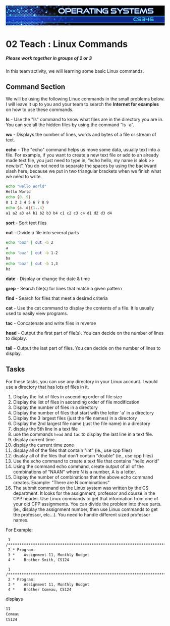 ![](../images/banner.jpg)

# 02 Teach : Linux Commands

##### Please work together in groups of 2 or 3

In this team activity, we will learning some basic Linux commands.

## Command Section

We will be using the following Linux commands in the small problems below.  I will leave it up to you and your team to search the **Internet for examples** on how to use these commands.


**ls** - Use the "ls" command to know what files are in the directory you are in. You can see all the hidden files by using the command “ls -a”.

**wc** - Displays the number of lines, words and bytes of a file or stream of text.

**echo** - The "echo" command helps us move some data, usually text into a file. For example, if you want to create a new text file or add to an already made text file, you just need to type in, “echo hello, my name is alok >> new.txt”. You do not need to separate the spaces by using the backward slash here, because we put in two triangular brackets when we finish what we need to write.

```bash
echo "Hello World"
Hello World
echo {0..9}
0 1 2 3 4 5 6 7 8 9
echo {a..d}{1..4}
a1 a2 a3 a4 b1 b2 b3 b4 c1 c2 c3 c4 d1 d2 d3 d4
```

**sort** - Sort text files

**cut** - Divide a file into several parts

```bash
echo 'baz' | cut -b 2
a
echo 'baz' | cut -b 1-2
ba
echo 'baz' | cut -b 1,3
bz
```

**date** - Display or change the date & time

**grep** - Search file(s) for lines that match a given pattern

**find** - Search for files that meet a desired criteria

**cat** - Use the cat command to display the contents of a file. It is usually used to easily view programs.

**tac** - Concatenate and write files in reverse

**head** - Output the first part of file(s).  You can decide on the number of lines to display.

**tail** - Output the last part of files.  You can decide on the number of lines to display.


## Tasks

For these tasks, you can use any directory in your Linux account.  I would use a directory that has lots of files in it.

1. Display the list of files in ascending order of file size
1. Display the list of files in ascending order of file modification
1. Display the number of files in a directory
1. Display the number of files that start with the letter 'a' in a directory
1. Display the 3 largest files (just the file names) in a directory
1. Display the 2nd largest file name (just the file name) in a directory
1. display the 5th line in a text file
1. use the commands `head` and `tac` to display the last line in a text file.
1. display current time
1. display the current time zone
1. display all of the files that contain "int" (ie., use cpp files)
1. display all of the files that don't contain "double" (ie., use cpp files)
1. Use the echo command to create a text file that contains "hello world"
1. Using the command echo command, create output of all of the combinations of "NAAN" where N is a number, A is a letter.
1. Display the number of combinations that the above echo command creates. Example: "There are N combinations"
1. The submit command on the Linux system was written by the CS department.  It looks for the assignment, professor and course in the CPP header.  Use Linux commands to get that information from one of your old CPP assignments.  You can divide the problem into three parts. (ie., display the assignment number, then use Linux commands to get the professor, etc...).  You need to handle different sized professor names.

For Example:

```
 1 /***********************************************************************
 2 * Program:
 3 *    Assignment 11, Monthly Budget
 4 *    Brother Smith, CS124
```

```
 1 /***********************************************************************
 2 * Program:
 3 *    Assignment 11, Monthly Budget
 4 *    Brother Comeau, CS124
```


displays

```bash
11
Comeau
CS124
```